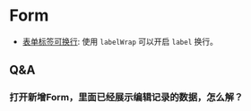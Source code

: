 # Form

- [表单标签可换行](https://ant.design/components/form-cn#components-form-demo-layout-can-wrap): 使用 `labelWrap` 可以开启 `label` 换行。

## Q&A

### 打开新增Form，里面已经展示编辑记录的数据，怎么解？